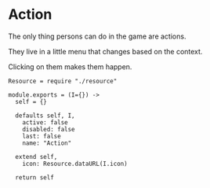Action
======

The only thing persons can do in the game are actions.

They live in a little menu that changes based on the context.

Clicking on them makes them happen.

    Resource = require "./resource"

    module.exports = (I={}) ->
      self = {}

      defaults self, I,
        active: false
        disabled: false
        last: false
        name: "Action"

      extend self,
        icon: Resource.dataURL(I.icon)

      return self

